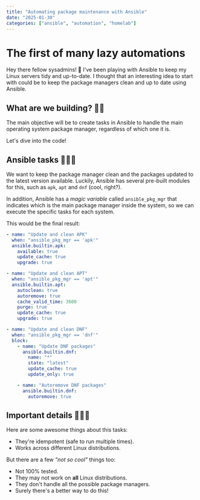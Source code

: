 ```yaml
---
title: "Automating package maintenance with Ansible"
date: "2025-01-30"
categories: ["ansible", "automation", "homelab"]
---
```


# The first of many lazy automations

Hey there fellow sysadmins! 👋 I've been playing with Ansible to keep my Linux servers tidy and up-to-date. I thought that an interesting idea to start with could be to keep the package managers clean and up to date using Ansible.

## What are we building? 👷🏼

The main objective will be to create tasks in Ansible to handle the main operating system package manager, regardless of which one it is.

Let's dive into the code!

## Ansible tasks 🧑🏻‍💻

We want to keep the package manager clean and the packages updated to the latest version available. Luckily, Ansible has several pre-built modules for this, such as `apk`, `apt` and `dnf` (cool, right?).

In addition, Ansible has a _magic variable_ called `ansible_pkg_mgr` that indicates which is the main package manager inside the system, so we can execute the specific tasks for each system.

This would be the final result:

```yaml
- name: "Update and clean APK"
  when: "ansible_pkg_mgr == 'apk'"
  ansible.builtin.apk:
    available: true
    update_cache: true
    upgrade: true

- name: "Update and clean APT"
  when: "ansible_pkg_mgr == 'apt'"
  ansible.builtin.apt:
    autoclean: true
    autoremove: true
    cache_valid_time: 3600
    purge: true
    update_cache: true
    upgrade: true

- name: "Update and clean DNF"
  when: "ansible_pkg_mgr == 'dnf'"
  block:
    - name: "Update DNF packages"
      ansible.builtin.dnf:
        name: "*"
        state: "latest"
        update_cache: true
        update_only: true

    - name: "Autoremove DNF packages"
      ansible.builtin.dnf:
        autoremove: true
```

## Important details 🧑🏻‍🏫

Here are some awesome things about this tasks:

- They're idempotent (safe to run multiple times).
- Works across different Linux distributions.

But there are a few _"not so cool"_ things too:

- Not 100% tested.
- They may not work on **all** Linux distributions.
- They don't handle all the possible package managers.
- Surely there's a better way to do this!
